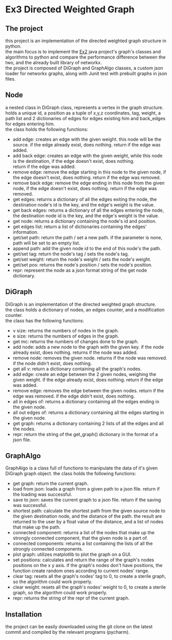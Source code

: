 # Ex3 Directed Weighted Graph

## The project
this project is an implementation of the directed weighted graph structure in python.   
the main focus is to implement the [Ex2](https://github.com/eloblo/OOP_EX2) java project's graph's classes and
algorithms to python and compare the performance difference between the two,
and the already built library of networkx.   
the project is composed of DiGraph and GraphAlgo classes, a custom json
loader for networkx graphs, along with Junit test with prebuilt graphs in json files.

## Node
a nested class in DiGraph class, represents a vertex in the graph structure.                              
holds a unique id, a position as a tuple of x,y,z coordinates, tag, weight, 
a path list and 2 dictionaries of edges for edges existing him and 
back_edges for edges entering him.      
the class holds the following functions:
* add edge: creates an edge with the given weight. this node will be the source.
  if the edge already exist, does nothing. return if the edge was added.
* add back edge: creates an edge with the given weight,
  while this node is the destination, if the edge doesn't exist, does nothing.    
  return if the edge was added.
* remove edge: remove the edge starting in this node to the given node,
 if the edge doesn't exist, does nothing. return if the edge was removed.
* remove back edge: remove the edge ending in this node from the given node,
 if the edge doesn't exist, does nothing. return if the edge was removed.
* get edges: returns a dictionary of all the edges exiting the node, 
  the destination node's id is the key, and the edge's weight is the value.
* get back edges: returns a dictionary of all the edges entering the node, 
  the destination node id is the key, and the edge's weight is the value.
* get node: returns a dictionary containing the node's id and position.
* get edges list: return a list of dictionaries containing the edges' information.  
* get/set path: return the path / set a new path. if the parameter is none,
  path will be set to an empty list.
* append path: add the given node id to the end of this node's the path.
* get/set tag: return the node's tag / sets the node's tag.
* get/set weight: return the node's weight / sets the node's weight.
* get/set pos: returns the node's position / sets the node's position.
* repr: represent the node as a json format string of the get node dictionary.

## DiGraph
DiGraph is an implementation of the directed weighted graph structure.       
the class holds a dictionary of nodes, an edges counter, and a modification
counter.       
the class has the following functions:
* v size: returns the numbers of nodes in the graph.
* e size: returns the numbers of edges in the graph.
* get mc: returns the numbers of changes done to the graph.
* add node: adds a new node to the graph with the given key.
  if the node already exist, does nothing. returns if the node was added.
* remove node: removes the given node. returns if the node was removed.
  if the node didn't exist, does nothing.
* get all v: return a dictionary containing all the graph's nodes.
* add edge: create an edge between the 2 given nodes, weighing the given weight.
  if the edge already exist, does nothing. return if the edge was added.
* remove edge: removes the edge between the given nodes. return if the edge
  was removed. if the edge didn't exist, does nothing.
* all in edges of: returns a dictionary containing all the edges ending
  in the given node.
* all out edges of: returns a dictionary containing all the edges starting
  in the given node.
* get graph: returns a dictionary containing 2 lists
  of all the edges and all the nodes.
* repr: return the string of the get_graph() dictionary in the format of a json file.  

## GraphAlgo
GraphAlgo is a class full of functions to manipulate the data of it's given DiGraph
graph object. the class holds the following functions:
* get graph: return the current graph.
* load from json: loads a graph from a given path to a json file.
  return if the loading was successful.
* save to json: saves the current graph to a json file.
  return if the saving was successful.
* shortest path: calculate the shortest path from the given source node
  to the given destination node, and the distance of the path.
  the result are returned to the user by a float value of the distance, and
  a list of nodes that make up the path.
* connected component: returns a list of the nodes that make up the strongly
  connected component, that the given node is a part of.
* connected components: returns a list containing the lists of all the strongly
  connected components.
* plot graph: utilizes matplotlib to plot the graph on a GUI.
* set positions: calculates and return the range of the graph's nodes positions
  on the x y axis. if the graph's nodes don't have positions,
  the function create random ones according to current nodes' range.
* clear tag: resets all the graph's nodes' tag to 0,
  to create a sterile graph, so the algorithm could work properly.
* clear weight: resets all the graph's nodes' weight to 0,
  to create a sterile graph, so the algorithm could work properly. 
* repr: returns the string of the repr of the current graph.

## Installation
the project can be easily downloaded using the git clone on the latest commit
and compiled by the relevant programs (pycharm). 


